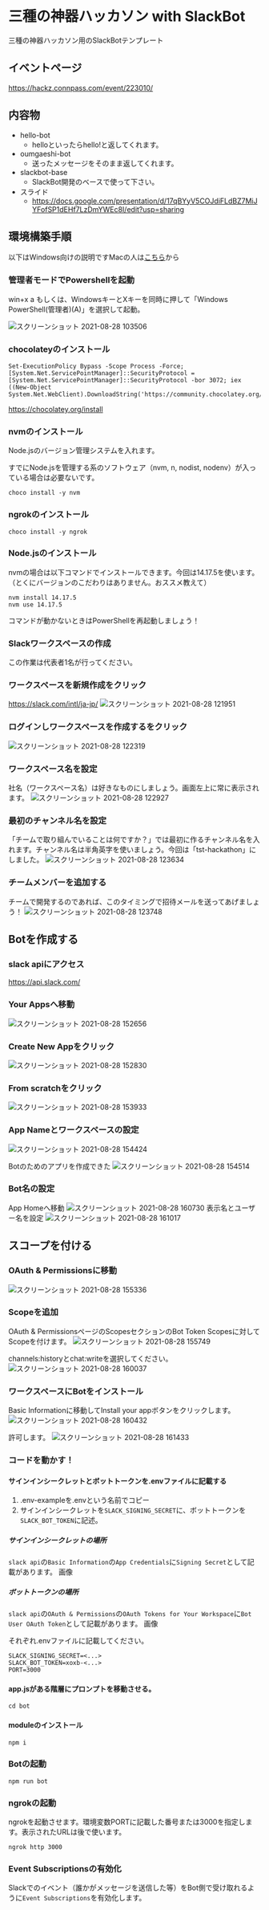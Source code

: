 # 三種の神器ハッカソン with SlackBot
三種の神器ハッカソン用のSlackBotテンプレート

## イベントページ
https://hackz.connpass.com/event/223010/

## 内容物
- hello-bot
  - helloといったらhello!と返してくれます。
- oumgaeshi-bot
  - 送ったメッセージをそのまま返してくれます。
- slackbot-base
  - SlackBot開発のベースで使って下さい。 
- スライド
  - https://docs.google.com/presentation/d/17qBYyV5COJdiFLdBZ7MiJYFofSP1dEHf7LzDmYWEc8I/edit?usp=sharing

## 環境構築手順
以下はWindows向けの説明ですMacの人は[こちら](./README-for-mac.md)から

### 管理者モードでPowershellを起動
win+x a
もしくは、WindowsキーとXキーを同時に押して「Windows PowerShell(管理者)(A)」を選択して起動。

![スクリーンショット 2021-08-28 103506](https://user-images.githubusercontent.com/38881185/131204213-dcf5ddc2-78a3-4f43-8c53-8a9d0182090f.png)

### chocolateyのインストール

```
Set-ExecutionPolicy Bypass -Scope Process -Force; [System.Net.ServicePointManager]::SecurityProtocol = [System.Net.ServicePointManager]::SecurityProtocol -bor 3072; iex ((New-Object System.Net.WebClient).DownloadString('https://community.chocolatey.org/install.ps1'))
```
https://chocolatey.org/install

### nvmのインストール
Node.jsのバージョン管理システムを入れます。

すでにNode.jsを管理する系のソフトウェア（nvm, n, nodist, nodenv）が入っている場合は必要ないです。

```
choco install -y nvm
```

### ngrokのインストール
```
choco install -y ngrok
```

### Node.jsのインストール
nvmの場合は以下コマンドでインストールできます。今回は14.17.5を使います。（とくにバージョンのこだわりはありません。おススメ教えて）
```
nvm install 14.17.5
nvm use 14.17.5
```

コマンドが動かないときはPowerShellを再起動しましょう！

### Slackワークスペースの作成
この作業は代表者1名が行ってください。

### ワークスペースを新規作成をクリック
https://slack.com/intl/ja-jp/
![スクリーンショット 2021-08-28 121951](https://user-images.githubusercontent.com/38881185/131204692-340c8db0-5397-4d6e-88d9-68431d9ee686.png)
### ログインしワークスペースを作成するをクリック
![スクリーンショット 2021-08-28 122319](https://user-images.githubusercontent.com/38881185/131204775-ab6ea6c6-40a6-40f5-b300-b60225e18dff.png)
### ワークスペース名を設定
社名（ワークスペース名）は好きなものにしましょう。画面左上に常に表示されます。
![スクリーンショット 2021-08-28 122927](https://user-images.githubusercontent.com/38881185/131204916-825c59c9-2b8a-470a-b383-e0f03c3efa9b.png)
### 最初のチャンネル名を設定
「チームで取り組んでいることは何ですか？」では最初に作るチャンネル名を入れます。チャンネル名は半角英字を使いましょう。今回は「tst-hackathon」にしました。
![スクリーンショット 2021-08-28 123634](https://user-images.githubusercontent.com/38881185/131205052-b7cc88dd-3d03-4df1-9061-410d40dac962.png)
### チームメンバーを追加する
チームで開発するのであれば、このタイミングで招待メールを送ってあげましょう！
![スクリーンショット 2021-08-28 123748](https://user-images.githubusercontent.com/38881185/131205204-ee267c8e-548a-455d-86f1-8ea4b6c4ebe5.png)


## Botを作成する
### slack apiにアクセス
https://api.slack.com/

### Your Appsへ移動
![スクリーンショット 2021-08-28 152656](https://user-images.githubusercontent.com/38881185/131208912-e985a4d6-40b3-4e7f-ae30-bcb1c0fb2422.png)

### Create New Appをクリック
![スクリーンショット 2021-08-28 152830](https://user-images.githubusercontent.com/38881185/131208957-5256db95-d338-45c6-80be-10d604331780.png)

### From scratchをクリック
![スクリーンショット 2021-08-28 153933](https://user-images.githubusercontent.com/38881185/131209056-8f2eca8b-c615-4235-a317-69eef13b0835.png)

### App Nameとワークスペースの設定
![スクリーンショット 2021-08-28 154424](https://user-images.githubusercontent.com/38881185/131209169-ad96010e-fba3-4845-b5c8-561d1fd8124d.png)

Botのためのアプリを作成できた
![スクリーンショット 2021-08-28 154514](https://user-images.githubusercontent.com/38881185/131209200-a51ae52e-64ce-48aa-8cf6-bad7071bab32.png)

### Bot名の設定
App Homeへ移動
![スクリーンショット 2021-08-28 160730](https://user-images.githubusercontent.com/38881185/131209854-cd91d29e-8cfa-43ab-a4fe-19e4a6335f1c.png)
表示名とユーザー名を設定
![スクリーンショット 2021-08-28 161017](https://user-images.githubusercontent.com/38881185/131209898-794a9730-8531-4cdc-b0b8-c432c78eaddb.png)

## スコープを付ける
### OAuth & Permissionsに移動
![スクリーンショット 2021-08-28 155336](https://user-images.githubusercontent.com/38881185/131209469-32443405-e111-4441-a088-825640c25f33.png)

### Scopeを追加
OAuth & PermissionsページのScopesセクションのBot Token Scopesに対してScopeを付けます。
![スクリーンショット 2021-08-28 155749](https://user-images.githubusercontent.com/38881185/131209617-da2d8dac-0b1d-44b1-8432-e4e807f3c109.png)

channels:historyとchat:writeを選択してください。
![スクリーンショット 2021-08-28 160037](https://user-images.githubusercontent.com/38881185/131209642-a614fae7-9d34-4169-a472-f2abe1099a40.png)

### ワークスペースにBotをインストール
Basic Informationに移動してInstall your appボタンをクリックします。
![スクリーンショット 2021-08-28 160432](https://user-images.githubusercontent.com/38881185/131209766-22da77bd-c204-4180-ba3f-5e58b6ffda69.png)

許可します。
![スクリーンショット 2021-08-28 161433](https://user-images.githubusercontent.com/38881185/131209978-38ef0a8c-573d-456c-a999-50bfd55f36b9.png)

### コードを動かす！
#### サインインシークレットとボットトークンを.envファイルに記載する
1. .env-exampleを.envという名前でコピー
2. サインインシークレットを`SLACK_SIGNING_SECRET`に、ボットトークンを`SLACK_BOT_TOKEN`に記述。

##### サインインシークレットの場所
`slack api`の`Basic Information`の`App Credentials`に`Signing Secret`として記載があります。
画像

##### ボットトークンの場所
`slack api`の`OAuth & Permissions`の`OAuth Tokens for Your Workspace`に`Bot User OAuth Token`として記載があります。
画像

それぞれ.envファイルに記載してください。
```
SLACK_SIGNING_SECRET=<...>
SLACK_BOT_TOKEN=xoxb-<...>
PORT=3000
```
#### app.jsがある階層にプロンプトを移動させる。
```
cd bot
```

#### moduleのインストール
```
npm i
```

### Botの起動
```
npm run bot
```

### ngrokの起動
ngrokを起動させます。環境変数PORTに記載した番号または3000を指定します。表示されたURLは後で使います。
```
ngrok http 3000
```

### Event Subscriptionsの有効化
Slackでのイベント（誰かがメッセージを送信した等）をBot側で受け取れるように`Event Subscriptions`を有効化します。